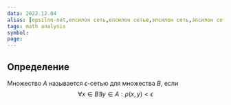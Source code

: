 ```yaml
---
data: 2022.12.04
alias: [epsilon-net,епсилон сеть,епсилон сетью,эпсилон сеть,эпсилон сетью]
tags: math analysis
symbol:
page:
---
```

## Определение
Множество $A$ называется $\epsilon$-сетью для множества $B$, если 
$$
\forall x \in B \exists y \in A : \rho(x,y) < \epsilon
$$